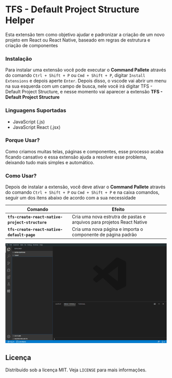 # TFS - Default Project Structure Helper

Esta extensão tem como objetivo ajudar e padronizar a criação de um novo projeto em React ou React Native, baseado em regras de estrutura e criação de componentes

### Instalação

Para instalar uma extensão você pode executar o **Command Pallete** através do comando `Ctrl + Shift + P` ou `Cmd + Shift + P`, digitar `Install Extensions` e depois aperte `Enter`.
Depois disso, o vscode vai abrir um menu na sua esquerda com um campo de busca, nele você irá digitar TFS - Default Project Structure, e nesse momento vai aparecer a extensão **TFS - Default Project Structure** 

### Linguagens Suportadas

- JavaScript (.js)
- JavaScript React (.jsx)

### Porque Usar?
Como criamos muitas telas, páginas e componentes, esse processo acaba ficando cansativo e essa extensão ajuda a resolver esse problema, deixando tudo mais simples e automático.

### Como Usar?
Depois de instalar a extensão, você deve ativar o **Command Pallete** através do comando `Ctrl + Shift + P` ou `Cmd + Shift + P` e na caixa comandos, seguir um dos itens abaixo de acordo com a sua necessidade

|                                         Comando | Efeito                                                         |
| ------------------------------------------------| -------------------------------------------------------------- |
| **`tfs-create-react-native-project-structure`** | Cria uma nova estrutra de pastas e arquivos para projetos React Native|
| **`tfs-create-react-native-default-page`** | Cria uma nova página e importa o componente de página padrão|                                             |

![TFS Default Project Structure Helper](https://raw.githubusercontent.com/Woodsphreaker/tfs-vscode-plugin/master/src/images/intro.gif)

## Licença

Distribuído sob a licença MIT. Veja `LICENSE` para mais informações.